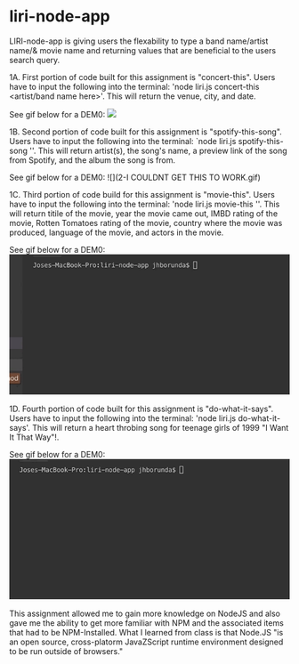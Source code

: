 # liri-node-app

LIRI-node-app is giving users the flexability to type a band name/artist name/& movie name and returning values that are beneficial to the users search query.

1A. First portion of code built for this assignment is "concert-this". Users have to input the following into the terminal: 'node liri.js concert-this <artist/band name here>'. This will return the venue, city, and date. 

See gif below for a DEM0:
![](1-concert-this.gif)

1B. Second portion of code built for this assignment is "spotify-this-song". Users have to input the following into the terminal: `node liri.js spotify-this-song '<song name here>'. This will return artist(s), the song's name, a preview link of the song from Spotify, and the album the song is from. 

See gif below for a DEM0:
![](2-I COULDNT GET THIS TO WORK.gif)

1C. Third portion of code build for this assignment is "movie-this". Users have to input the following into the terminal: 'node liri.js movie-this '<movie name here>'. This will return titile of the movie, year the movie came out, IMBD rating of the movie, Rotten Tomatoes rating of the movie, country where the movie was produced, language of the movie, and actors in the movie. 

See gif below for a DEM0:
![](3-movie-this.gif)

1D. Fourth portion of code built for this assignment is "do-what-it-says". Users have to input the following into the terminal: 'node liri.js do-what-it-says'. This will return a heart throbing song for teenage girls of 1999 "I Want It That Way"!. 

See gif below for a DEM0:
![](4-do-what-it-says.gif)

This assignment allowed me to gain more knowledge on NodeJS and also gave me the ability to get more familiar with NPM and the associated items that had to be NPM-Installed. What I learned from class is that Node.JS "is an open source, cross-platorm JavaZScript runtime environment designed to be run outside of browsers."
